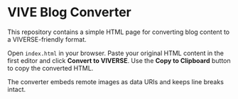 # VIVE Blog Converter

This repository contains a simple HTML page for converting blog content to a VIVERSE-friendly format.

Open `index.html` in your browser. Paste your original HTML content in the first editor and click **Convert to VIVERSE**. Use the **Copy to Clipboard** button to copy the converted HTML.

The converter embeds remote images as data URIs and keeps line breaks intact.
